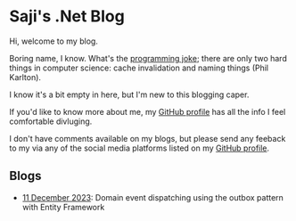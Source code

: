 # Saji's .Net Blog

Hi, welcome to my blog.

Boring name, I know.  What's the [programming joke](https://martinfowler.com/bliki/TwoHardThings.html); there are only two hard things in computer science: cache invalidation and naming things (Phil Karlton).

I know it's a bit empty in here, but I'm new to this blogging caper.

If you'd like to know more about me, my [GitHub profile](https://github.com/TheMagnificent11) has all the info I feel comfortable divluging.

I don't have comments available on my blogs, but please send any feeback to my via any of the social media platforms listed on my [GitHub profile](https://github.com/TheMagnificent11).

## Blogs

* [11 December 2023](_posts/2023-12-11-domain-event-dispatching-with-ef.md): Domain event dispatching using the outbox pattern with Entity Framework
